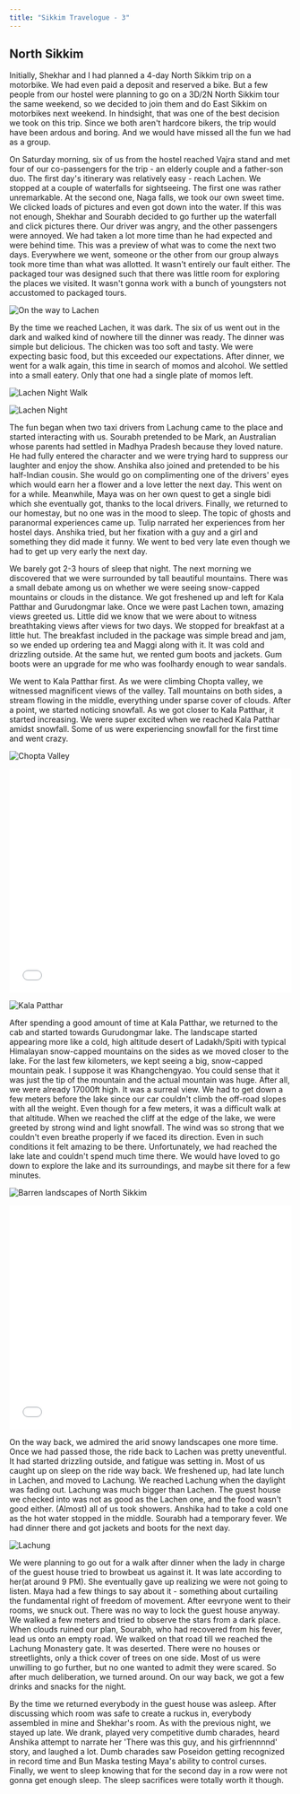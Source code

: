```yaml
---
title: "Sikkim Travelogue - 3"
---
```


## North Sikkim

Initially, Shekhar and I had planned a 4-day North Sikkim trip on a motorbike. We had even paid a deposit and reserved a bike. But a few people from our hostel were planning to go on a 3D/2N North Sikkim tour the same weekend, so we decided to join them and do East Sikkim on motorbikes next weekend. In hindsight, that was one of the best decision we took on this trip. Since we both aren't hardcore bikers, the trip would have been ardous and boring. And we would have missed all the fun we had as a group.

On Saturday morning, six of us from the hostel reached Vajra stand and met four of our co-passengers for the trip - an elderly couple and a father-son duo. The first day's itinerary was relatively easy -  reach Lachen. We stopped at a couple of waterfalls for sightseeing. The first one was rather unremarkable. At the second one, Naga falls, we took our own sweet time. We clicked loads of pictures and even got down into the water. If this was not enough, Shekhar and Sourabh decided to go further up the waterfall and click pictures there. Our driver was angry, and the other passengers were annoyed. We had taken a lot more time than he had expected and were behind time. This was a preview of what was to come the next two days. Everywhere we went, someone or the other from our group always took more time than what was allotted. It wasn't entirely our fault either. The packaged tour was designed such that there was little room for exploring the places we visited. It wasn't gonna work with a bunch of youngsters not accustomed to packaged tours. 

![On the way to Lachen](/assets/images/posts/sikkim-travelogue/on-the-way-to-lachen.jpg)

By the time we reached Lachen, it was dark. The six of us went out in the dark and walked kind of nowhere till the dinner was ready. The dinner was simple but delicious. The chicken was too soft and tasty. We were expecting basic food, but this exceeded our expectations. After dinner, we went for a walk again, this time in search of momos and alcohol. We settled into a small eatery. Only that one had a single plate of momos left.

![Lachen Night Walk](/assets/images/posts/sikkim-travelogue/lachen-night-walk.jpg)

![Lachen Night](/assets/images/posts/sikkim-travelogue/lachen-night.jpg)

The fun began when two taxi drivers from Lachung came to the place and started interacting with us. Sourabh pretended to be Mark, an Australian whose parents had settled in Madhya Pradesh because they loved nature. He had fully entered the character and we were trying hard to suppress our laughter and enjoy the show. Anshika also joined and pretended to be his half-Indian cousin. She would go on complimenting one of the drivers' eyes which would earn her a flower and a love letter the next day. This went on for a while. Meanwhile, Maya was on her own quest to get a single bidi which she eventually got, thanks to the local drivers. Finally, we returned to our homestay, but no one was in the mood to sleep. The topic of ghosts and paranormal experiences came up. Tulip narrated her experiences from her hostel days. Anshika tried, but her fixation with a guy and a girl and something they did made it funny. We went to bed very late even though we had to get up very early the next day.

We barely got 2-3 hours of sleep that night. The next morning we discovered that we were surrounded by tall beautiful mountains. There was a small debate among us on whether we were seeing snow-capped mountains or clouds in the distance. We got freshened up and left for Kala Patthar and Gurudongmar lake. Once we were past Lachen town, amazing views greeted us. Little did we know that we were about to witness breathtaking views after views for two days. We stopped for breakfast at a little hut. The breakfast included in the package was simple bread and jam, so we ended up ordering tea and Maggi along with it. It was cold and drizzling outside. At the same hut, we rented gum boots and jackets. Gum boots were an upgrade for me who was foolhardy enough to wear sandals.

We went to Kala Patthar first. As we were climbing Chopta valley, we witnessed magnificent views of the valley. Tall mountains on both sides, a stream flowing in the middle, everything under sparse cover of clouds. After a point, we started noticing snowfall. As we got closer to Kala Patthar, it started increasing. We were super excited when we reached Kala Patthar amidst snowfall. Some of us were experiencing snowfall for the first time and went crazy. 

![Chopta Valley](/assets/images/posts/sikkim-travelogue/chopta-valley.jpg)

<iframe width="100%" height="400" src="//www.youtube.com/embed/q_EK4Lq4glQ" frameborder="0" allowfullscreen></iframe>

![Kala Patthar](/assets/images/posts/sikkim-travelogue/kala-patthar.jpg)

After spending a good amount of time at Kala Patthar, we returned to the cab and started towards Gurudongmar lake. The landscape started appearing more like a cold, high altitude desert of Ladakh/Spiti with typical Himalayan snow-capped mountains on the sides as we moved closer to the lake. For the last few kilometers, we kept seeing a big, snow-capped mountain peak. I suppose it was Khangchengyao. You could sense that it was just the tip of the mountain and the actual mountain was huge. After all, we were already 17000ft high. It was a surreal view. We had to get down a few meters before the lake since our car couldn't climb the off-road slopes with all the weight. Even though for a few meters, it was a difficult walk at that altitude. When we reached the cliff at the edge of the lake, we were greeted by strong wind and light snowfall. The wind was so strong that we couldn't even breathe properly if we faced its direction. Even in such conditions it felt amazing to be there. Unfortunately, we had reached the lake late and couldn't spend much time there. We would have loved to go down to  explore the lake and its surroundings, and maybe sit there for a few minutes.

![Barren landscapes of North Sikkim](/assets/images/posts/sikkim-travelogue/barren-north-sikkim.jpg)

<iframe width="100%" height="400" src="//www.youtube.com/embed/Kp4fx9Cs_5U" frameborder="0" allowfullscreen></iframe>

On the way back, we admired the arid snowy landscapes one more time. Once we had passed those, the ride back to Lachen was pretty uneventful. It had started drizzling outside, and fatigue was setting in. Most of us caught up on sleep on the ride way back. We freshened up, had late lunch in Lachen, and moved to Lachung. We reached Lachung when the daylight was fading out. Lachung was much bigger than Lachen. The guest house we checked into was not as good as the Lachen one, and the food wasn't good either. (Almost) all of us took showers. Anshika had to take a cold one as the hot water stopped in the middle. Sourabh had a temporary fever. We had dinner there and got jackets and boots for the next day.

![Lachung](/assets/images/posts/sikkim-travelogue/lachung.jpg)

We were planning to go out for a walk after dinner when the lady in charge of the guest house tried to browbeat us against it. It was late according to her(at around 9 PM). She eventually gave up realizing we were not going to listen. Maya had a few things to say about it - something about curtailing the fundamental right of freedom of movement. After eevryone went to their rooms, we snuck out. There was no way to lock the guest house anyway. We walked a few meters and tried to observe the stars from a dark place. When clouds ruined our plan, Sourabh, who had recovered from his fever, lead us onto an empty road. We walked on that road till we reached the Lachung Monastery gate. It was deserted. There were no houses or streetlights, only a thick cover of trees on one side. Most of us were unwilling to go further, but no one wanted to admit they were scared. So after much deliberation, we turned around. On our way back, we got a few drinks and snacks for the night.

By the time we returned everybody in the guest house was asleep. After discussing which room was safe to create a ruckus in, everybody assembled in mine and Shekhar's room. As with the previous night, we stayed up late. We drank, played very competitive dumb charades, heard Anshika attempt to narrate her 'There was this guy, and his girfriennnnd' story, and laughed a lot. Dumb charades saw Poseidon getting recognized in record time and Bun Maska testing Maya's ability to control curses. Finally, we went to sleep knowing that for the second day in a row were not gonna get enough sleep. The sleep sacrifices were totally worth it though. 

